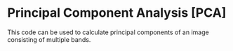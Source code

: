 # Principal Component Analysis [PCA]

This code can be used to calculate principal components of an image consisting of multiple bands.